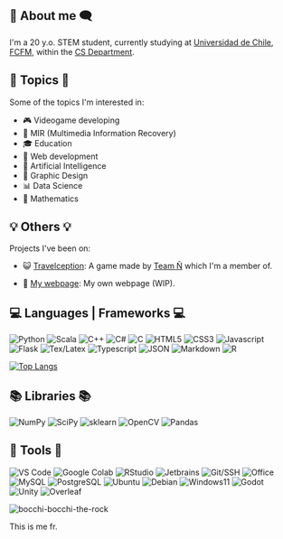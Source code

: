 ## 💬 About me 🗨️
I'm a 20 y.o. STEM student, currently studying at [Universidad de Chile](https://uchile.cl), [FCFM](https://ingenieria.uchile.cl), within the [CS Department](https://www.dcc.uchile.cl).

## 📍 Topics 📍
Some of the topics I'm interested in:

- 🎮 Videogame developing
- 📁 MIR (Multimedia Information Recovery)
- 🎓 Education
- 📶 Web development
- 🧠 Artificial Intelligence
- 🌈 Graphic Design
- 📊 Data Science
- 🔢 Mathematics

## 💡 Others 💡
Projects I've been on:

- 😺 [Travelception](https://team-n.itch.io/travelception):
A game made by [Team Ñ](https://team-n.itch.io) which I'm a member of.

- 📡 [My webpage](https://users.dcc.uchile.cl/~acaldero/):
My own webpage (WIP).

## 💻 Languages | Frameworks 💻
![Python](https://img.shields.io/badge/Python-14354C?style=for-the-badge&logo=python&logoColor=white)
![Scala](https://img.shields.io/badge/Scala-DC322F?style=for-the-badge&logo=scala&logoColor=white)
![C++](https://img.shields.io/badge/C%2B%2B-00599C?style=for-the-badge&logo=c%2B%2B&logoColor=white)
![C#](https://img.shields.io/badge/C%23-239120?style=for-the-badge&logo=c-sharp&logoColor=white)
![C](https://img.shields.io/badge/C-00599C?style=for-the-badge&logo=c&logoColor=white)
![HTML5](https://img.shields.io/badge/HTML5-E34F26?style=for-the-badge&logo=html5&logoColor=white)
![CSS3](https://img.shields.io/badge/CSS3-1572B6?style=for-the-badge&logo=css3&logoColor=white)
![Javascript](https://img.shields.io/badge/JavaScript-323330?style=for-the-badge&logo=javascript&logoColor=F7DF1E)
![Flask](https://img.shields.io/badge/Flask-000000?style=for-the-badge&logo=flask&logoColor=white)
![Tex/Latex](https://img.shields.io/badge/LaTeX-47A141?style=for-the-badge&logo=LaTeX&logoColor=white)
![Typescript](https://img.shields.io/badge/TypeScript-007ACC?style=for-the-badge&logo=typescript&logoColor=white)
![JSON](https://img.shields.io/badge/json-5E5C5C?style=for-the-badge&logo=json&logoColor=white)
![Markdown](https://img.shields.io/badge/Markdown-000000?style=for-the-badge&logo=markdown&logoColor=white)
![R](https://img.shields.io/badge/R-276DC3?style=for-the-badge&logo=r&logoColor=white)

[![Top Langs](https://github-readme-stats.vercel.app/api/top-langs/?username=CaldeCrack&size_weight=0.5&count_weight=0.5&layout=compact&theme=omni)](https://github.com/anuraghazra/github-readme-stats)

## 📚 Libraries 📚
![NumPy](https://img.shields.io/badge/Numpy-777BB4?style=for-the-badge&logo=numpy&logoColor=white)
![SciPy](https://img.shields.io/badge/SciPy-654FF0?style=for-the-badge&logo=SciPy&logoColor=white)
![sklearn](https://img.shields.io/badge/sklearn-F7931E?style=for-the-badge&logo=scikit-learn&logoColor=white)
![OpenCV](https://img.shields.io/badge/OpenCV-27338e?style=for-the-badge&logo=OpenCV&logoColor=white)
![Pandas](https://img.shields.io/badge/Pandas-2C2D72?style=for-the-badge&logo=pandas&logoColor=white)

## 💾 Tools 💾
![VS Code](https://img.shields.io/badge/VS_Code-0078D4?style=for-the-badge&logo=visual%20studio%20code&logoColor=white)
![Google Colab](https://img.shields.io/badge/Colab-F9AB00?style=for-the-badge&logo=googlecolab&color=525252)
![RStudio](https://img.shields.io/badge/RStudio-75AADB?style=for-the-badge&logo=RStudio&logoColor=white)
![Jetbrains](https://img.shields.io/badge/JetBrains-100000?style=for-the-badge&logo=jetbrains&logoColor=white)
![Git/SSH](https://img.shields.io/badge/Git/SSH-100000?style=for-the-badge&logo=github&logoColor=white)
![Office](https://img.shields.io/badge/Office-D83B01?style=for-the-badge&logo=microsoft-office&logoColor=white)
![MySQL](https://img.shields.io/badge/MySQL-005C84?style=for-the-badge&logo=mysql&logoColor=white)
![PostgreSQL](https://img.shields.io/badge/PostgreSQL-316192?style=for-the-badge&logo=postgresql&logoColor=white)
![Ubuntu](https://img.shields.io/badge/Ubuntu-E95420?style=for-the-badge&logo=ubuntu&logoColor=white)
![Debian](https://img.shields.io/badge/Debian-A81D33?style=for-the-badge&logo=debian&logoColor=white)
![Windows11](https://img.shields.io/badge/Windows_11-0078d4?style=for-the-badge&logo=windows-11&logoColor=white)
![Godot](https://img.shields.io/badge/Godot-478CBF?style=for-the-badge&logo=GodotEngine&logoColor=white)
![Unity](https://img.shields.io/badge/Unity-100000?style=for-the-badge&logo=unity&logoColor=white)
![Overleaf](https://img.shields.io/badge/Overleaf-47A141?style=for-the-badge&logo=Overleaf&logoColor=white)

![bocchi-bocchi-the-rock](https://github.com/CaldeCrack/CaldeCrack/assets/65932888/c7fe17dc-062e-4daf-91ec-3e45bf333bce)

This is me fr.
